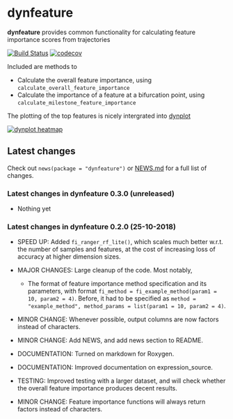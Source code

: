 
<!-- README.md is generated from README.Rmd. Please edit that file -->

# dynfeature

**dynfeature** provides common functionality for calculating feature
importance scores from trajectories

[![Build
Status](https://travis-ci.org/dynverse/dynfeature.svg)](https://travis-ci.org/dynverse/dynfeature)
[![codecov](https://codecov.io/gh/dynverse/dynfeature/branch/master/graph/badge.svg)](https://codecov.io/gh/dynverse/dynfeature)

Included are methods to

  - Calculate the overall feature importance, using
    `calculate_overall_feature_importance`
  - Calculate the importance of a feature at a bifurcation point, using
    `calculate_milestone_feature_importance`

The plotting of the top features is nicely intergrated into
[dynplot](https://github.com/dynverse/dynplot)

[![dynplot
heatmap](https://raw.githubusercontent.com/dynverse/dynplot/devel/.readme_files/heatmap-1.png)](https://github.com/dynverse/dynplot)

## Latest changes

Check out `news(package = "dynfeature")` or [NEWS.md](inst/NEWS.md) for
a full list of
changes.

<!-- This section gets automatically generated from inst/NEWS.md, and also generates inst/NEWS -->

### Latest changes in dynfeature 0.3.0 (unreleased)

  - Nothing yet

### Latest changes in dynfeature 0.2.0 (25-10-2018)

  - SPEED UP: Added `fi_ranger_rf_lite()`, which scales much better
    w.r.t. the number of samples and features, at the cost of increasing
    loss of accuracy at higher dimension sizes.

  - MAJOR CHANGES: Large cleanup of the code. Most notably,
    
      - The format of feature importance method specification and its
        parameters, with format `fi_method = fi_example_method(param1
        = 10, param2 = 4)`. Before, it had to be specified as `method =
        "example_method", method_params = list(param1 = 10, param2
        = 4)`.

  - MINOR CHANGE: Whenever possible, output columns are now factors
    instead of characters.

  - MINOR CHANGE: Add NEWS, and add news section to README.

  - DOCUMENTATION: Turned on markdown for Roxygen.

  - DOCUMENTATION: Improved documentation on expression\_source.

  - TESTING: Improved testing with a larger dataset, and will check
    whether the overall feature importance produces decent results.

  - MINOR CHANGE: Feature importance functions will always return
    factors instead of characters.
